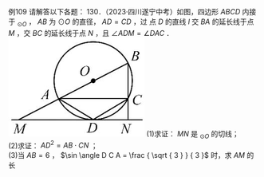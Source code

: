 例109 请解答以下各题： 130．（2023·四川遂宁中考）如图，四边形 $A B C D$ 内接于 $_ { \odot O }$ ， $A B$ 为 $\odot O$ 的直径， $A D = C D$ ，过 点 $D$ 的直线 $l$ 交 $B A$ 的延长线于点 $M$ ，交 $B C$ 的延长线于点 $N$ ，且 $\angle A D M = \angle D A C$ ．
![](<../../qs_image_DB/专题3-6__圆的综合（27类题型）（解析版）/33f6f03f6e4d1e7096ebb6f35a7327c254f4f3a03d351c7d24008b726857e700.jpg>)
(1)求证： $M N$ 是 $_ { \odot O }$ 的切线；   
(2)求证： $A D ^ { 2 } = A B \cdot C N$ ；   
(3)当 $A B = 6$ ， $\sin \angle D C A = \frac { \sqrt { 3 } } { 3 }$ 时，求 $A M$ 的长   
